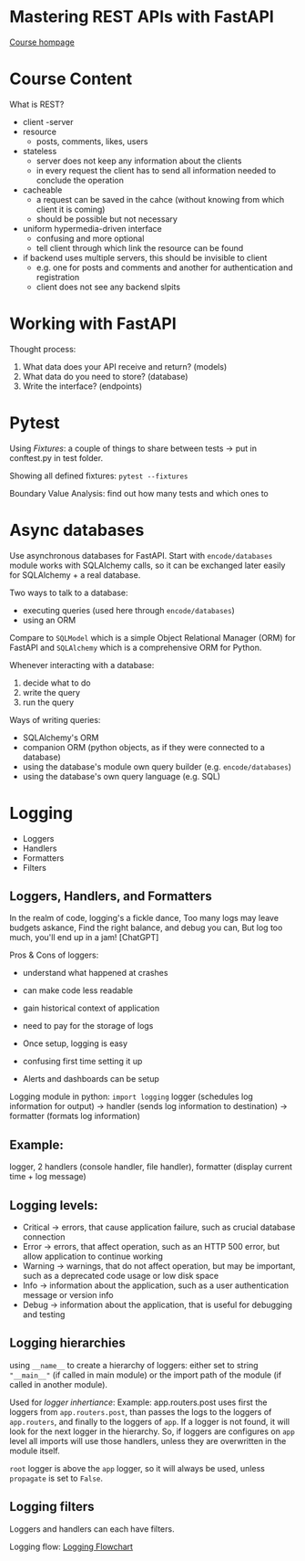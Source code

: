 # Mastering REST APIs with FastAPI

[Course hompage](https://www.udemy.com/course/rest-api-fastapi-python)


# Course Content

What is REST?
- client -server
- resource
    - posts, comments, likes, users
- stateless
    - server does not keep any information about the clients
    - in every request the client has to send all information needed to conclude the operation
- cacheable
    - a request can be saved in the cahce (without knowing from which client it is coming)
    - should be possible but not necessary
- uniform hypermedia-driven interface
    - confusing and more optional
    - tell client through which link the resource can be found
- if backend uses multiple servers, this should be invisible to client
    - e.g. one for posts and comments and another for authentication and registration
    - client does not see any backend slpits


# Working with FastAPI

Thought process:
1. What data does your API receive and return? (models)
2. What data do you need to store? (database)
3. Write the interface? (endpoints)

# Pytest

Using *Fixtures*: a couple of things to share between tests -> put in conftest.py in test folder.

Showing all defined fixtures: `pytest --fixtures`

Boundary Value Analysis: find out how many tests and which ones to 

# Async databases

Use asynchronous databases for FastAPI. Start with `encode/databases` module works with SQLAlchemy calls, so it can be exchanged later easily for SQLAlchemy + a real database.

Two ways to talk to a database:
- executing queries (used here through `encode/databases`)
- using an ORM

Compare to `SQLModel` which is a simple Object Relational Manager (ORM) for FastAPI and `SQLAlchemy` which is a comprehensive ORM for Python.

Whenever interacting with a database:
1. decide what to do
2. write the query
3. run the query

Ways of writing queries:
- SQLAlchemy's ORM
- companion ORM (python objects, as if they were connected to a database)
- using the database's module own query builder (e.g. `encode/databases`)
- using the database's own query language (e.g. SQL)

# Logging

- Loggers
- Handlers
- Formatters
- Filters

## Loggers, Handlers, and Formatters

In the realm of code, logging's a fickle dance,
Too many logs may leave budgets askance,
Find the right balance, and debug you can,
But log too much, you'll end up in a jam!
[ChatGPT]

Pros & Cons of loggers:
+ understand what happened at crashes
- can make code less readable
+ gain historical context of application
- need to pay for the storage of logs
+ Once setup, logging is easy
- confusing first time setting it up
+ Alerts and dashboards can be setup

Logging module in python:
`import logging`
logger (schedules log information for output)
-> handler (sends log information to destination)
-> formatter (formats log information)


## Example:
logger, 2 handlers (console handler, file handler), formatter (display current time + log message)


## Logging levels:
- Critical -> errors, that cause application failure, such as crucial database connection
- Error -> errors, that affect operation, such as an HTTP 500 error, but allow application to continue working
- Warning -> warnings, that do not affect operation, but may be important, such as a deprecated code usage or low disk space
- Info -> information about the application, such as a user authentication message or version info
- Debug -> information about the application, that is useful for debugging and testing


## Logging hierarchies
 using `__name__` to create a hierarchy of loggers: either set to string `"__main__"` (if called in main module) or the import path of the module (if called in another module).

Used for *logger inhertiance*:
Example: app.routers.post uses first the loggers from `app.routers.post`, than passes the logs to the loggers of `app.routers`, and finally to the loggers of `app`.
If a logger is not found, it will look for the next logger in the hierarchy.
So, if loggers are configures on `app` level all imports will use those handlers, unless they are overwritten in the module itself.

`root` logger is above the `app` logger, so it will always be used, unless `propagate` is set to `False`.

## Logging filters

Loggers and handlers can each have filters.

Logging flow:
[Logging Flowchart](backend/doc/logging_flow.png)